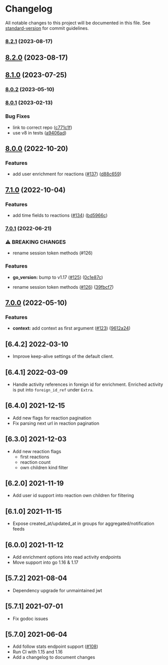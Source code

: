 # Changelog

All notable changes to this project will be documented in this file. See [standard-version](https://github.com/conventional-changelog/standard-version) for commit guidelines.

### [8.2.1](https://github.com/GetStream/stream-go2/compare/v8.2.0...v8.2.1) (2023-08-17)

## [8.2.0](https://github.com/GetStream/stream-go2/compare/v8.1.0...v8.2.0) (2023-08-17)

## [8.1.0](https://github.com/GetStream/stream-go2/compare/v8.0.2...v8.1.0) (2023-07-25)

### [8.0.2](https://github.com/GetStream/stream-go2/compare/v8.0.1...v8.0.2) (2023-05-10)

### [8.0.1](https://github.com/GetStream/stream-go2/compare/v8.0.0...v8.0.1) (2023-02-13)


### Bug Fixes

* link to correct repo ([c771c1f](https://github.com/GetStream/stream-go2/commit/c771c1fe49c1ae1ef502fd3015383effe0bbc317))
* use v8 in tests ([a9406ad](https://github.com/GetStream/stream-go2/commit/a9406adb46678089d6e957299efcfea134494334))

## [8.0.0](https://github.com/GetStream/stream-go2/compare/v7.1.0...v8.0.0) (2022-10-20)


### Features

* add user enrichment for reactions ([#137](https://github.com/GetStream/stream-go2/issues/137)) ([d88c659](https://github.com/GetStream/stream-go2/commit/d88c659dd5520cdd9bc8388912857834f0b4086b))

## [7.1.0](https://github.com/GetStream/stream-go2/compare/v7.0.1...v7.1.0) (2022-10-04)


### Features

* add time fields to reactions ([#134](https://github.com/GetStream/stream-go2/issues/134)) ([bd5966c](https://github.com/GetStream/stream-go2/commit/bd5966c3eb5930cd050844412fe093060ad64222))

### [7.0.1](https://github.com/GetStream/stream-go2/compare/v7.0.0...v7.0.1) (2022-06-21)


### ⚠ BREAKING CHANGES

* rename session token methods (#126)

### Features

* **go_version:** bump to v1.17 ([#125](https://github.com/GetStream/stream-go2/issues/125)) ([0c1e87c](https://github.com/GetStream/stream-go2/commit/0c1e87c0451859787d95de11a955253d8ee00b49))


* rename session token methods ([#126](https://github.com/GetStream/stream-go2/issues/126)) ([39fbcf7](https://github.com/GetStream/stream-go2/commit/39fbcf75c16aa26c70c12afbd5d4d9faab8d5a4e))

## [7.0.0](https://github.com/GetStream/stream-go2/compare/v6.4.2...v7.0.0) (2022-05-10)


### Features

* **context:** add context as first argument ([#123](https://github.com/GetStream/stream-go2/issues/123)) ([9612a24](https://github.com/GetStream/stream-go2/commit/9612a24b921d4aeb8ab4b22e8c5ddd93e84ecf9e))

## [6.4.2] 2022-03-10

- Improve keep-alive settings of the default client.

## [6.4.1] 2022-03-09

- Handle activity references in foreign id for enrichment. Enriched activity is put into `foreign_id_ref` under `Extra`.

## [6.4.0] 2021-12-15

- Add new flags for reaction pagination
- Fix parsing next url in reaction pagination

## [6.3.0] 2021-12-03

- Add new reaction flags
  - first reactions
  - reaction count
  - own children kind filter

## [6.2.0] 2021-11-19

- Add user id support into reaction own children for filtering

## [6.1.0] 2021-11-15

- Expose created_at/updated_at in groups for aggregated/notification feeds

## [6.0.0] 2021-11-12

- Add enrichment options into read activity endpoints
- Move support into go 1.16 & 1.17

## [5.7.2] 2021-08-04

- Dependency upgrade for unmaintained jwt

## [5.7.1] 2021-07-01

- Fix godoc issues

## [5.7.0] 2021-06-04

- Add follow stats endpoint support ([#108](https://github.com/GetStream/stream-go2/pull/108))
- Run CI with 1.15 and 1.16
- Add a changelog to document changes
